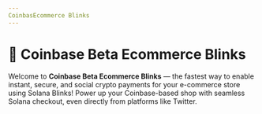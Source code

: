 ```yaml
---
CoinbasEcommerce Blinks
---
```


# 🚀 Coinbase Beta Ecommerce Blinks

Welcome to **Coinbase Beta Ecommerce Blinks** — the fastest way to enable instant, secure, and social crypto payments for your e-commerce store using Solana Blinks! Power up your Coinbase-based shop with seamless Solana checkout, even directly from platforms like Twitter.
